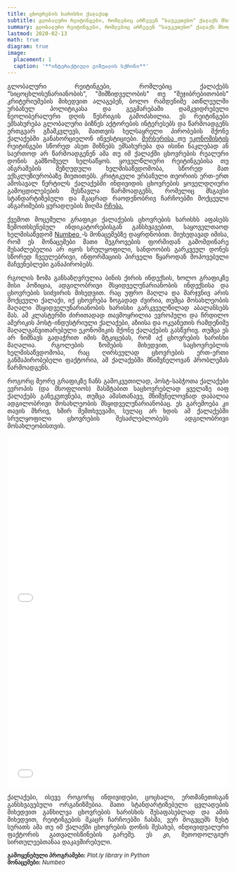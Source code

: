 ```yaml
---
title: ცხოვრების ხარისხი ქალაქად
subtitle: გლობალური რეიტინგები, რომლებიც არჩევენ "საუკეთესო" ქალაქს მსოფლიოში
summary: გლობალური რეიტინგები, რომლებიც არჩევენ "საუკეთესო" ქალაქს მსოფლიოში
lastmod: 2020-02-13
math: true
diagram: true
image:
  placement: 1
  caption: '**ინტერაქტიული ვიზუალის სქრინი**'
---
```



<p align="justify">
გლობალური რეიტინგები, რომლებიც ქალაქებს "სიცოცხლისუნარიანობის", "მიმზიდველობის" თუ "შეჯიბრებითობის" კრიტერიუმების მიხედვით ალაგებენ, ბოლო რამდენიმე ათწლეულში ურბანულ პოლიტიკასა და გეგმარებაში დამკვიდრებული ნეოლიბერალური დღის წესრიგის გამოძახილია. ეს რეიტინგები ემსახურება გლობალური ბიზნეს აქტორების ინტერესებს და წარმოადგენს ერთგვარ გზამკვლევს, მათთვის ხელსაყრელი პირობების მქონე ქალაქებში განახორციელონ ინვესტიციები. <a href="https://mobilityexchange.mercer.com/city-benchmarking-and-consulting">მერსერისა </a> თუ <a href="https://www.eiu.com/public/topical_report.aspx?campaignid=Liveability2018"> ეკონომისტის </a> რეიტინგები სწორედ ასეთ მიზნებს ემსახურება და ისინი ნაკლებად ან საერთოდ არ წარმოადგენენ ამა თუ იმ ქალაქში ცხოვრების რეალური დონის გამზომველ ხელსაწყოს. ყოველწლიური რეიტინგებისა თუ ანგრაშების შეზღუდული ხელმისაწვდომობა, სწორედ მათ ექსკლუზიურობაზე მიუთითებს. კრიტიკული ურბანული თეორიის ერთ-ერთ ამოსავალ წერტილს ქალაქებში ინდივიდის ცხოვრების ყოველდღიური გამოცდილებების შესწავლა წარმოადგენს, რომელიც მსგავსი სტანდარტიზებული და მკაცრად რაოდენობრივ ჩარჩოებში მოქცეული ანგარიშების ყურადღების მიღმა <a href="https://theconversation.com/living-liveable-this-is-what-residents-have-to-say-about-life-on-the-urban-fringe-111339"> რჩება. </a> 
</p>

<p align="justify">
ქვემოთ მოცემული გრაფიკი ქალაქების ცხოვრების ხარისხს აფასებს ზემოთხსენებულ ინდიკატორებისგან განსხვავებით, საყოველთაოდ ხელმისაწვდომ <a href="https://www.numbeo.com/cost-of-living/rankings.jsp"> Numbeo </a>-ს მონაცემებზე დაყრდნობით. მიუხედავად იმისა, რომ ეს მონაცემები მათი შეგროვების ფორმიდან გამომდინარე შესაძლებელია არ იყოს სრულყოფილი, სანდოობის გარკვეულ დონეს სწორედ ჩვეულებრივი, ინფორმაციის პირველი წყაროდან მოპოვებული მაჩვენებლები განაპირობებს.
</p>

<p align="justify">
რგოლის ზომა განსაზღვრულია ბინის ქირის ინდექსის, ხოლო გრაფიკზე მისი პოზიცია, ადგილობრივი მსყიდველუნარიანობის ინდექსისა და ცხოვრების სიძვირის მიხედვით. რაც უფრო მაღლა და მარჯვნივ არის მოქცეული ქალაქი, იქ ცხოვრება ზოგადად ძვირია, თუმცა მოსახლეობის მაღალი მსყიდველუნარიანობის ხარისხი გარკვეულწილად აბალანსებს მას. ამ კლასტერში ძირითადად თავმოყრილია ევროპული და ჩრდილო ამერიკის პოსტ-ინდუსტრიული ქალაქები, აზიისა და ოკეანეთის რამდენიმე მაღალგანვითარებული ეკონომიკის მქონე ქალაქების გასწვრივ. თუმცა ეს არ ნიშნავს გადაჭრით იმის მტკიცებას, რომ აქ ცხოვრების ხარისხი მაღალია. რგოლების ზომების მიხედვით, საცხოვრებლის ხელმისაწვდომობა, რაც ღირსეულად ცხოვრების ერთ-ერთი განმაპირობებელი ფაქტორია, ამ ქალაქებში მნიშვნელოვან პრობლემას წარმოადგენს.
</p>

<p align="justify">
როგორც მეორე გრაფიკზე ჩანს გამოკვეთილად, პოსტ-საბჭოთა ქალაქები ევროპის (და მსოფლიოს) მასშტაბით საცხოვრებლად ყველაზე იაფ ქალაქებს განეკუთვნება, თუმცა ამასთანავე, მნიშვნელოვნად დაბალია ადგილობრივი მოსახლეობის მსყიდველუნარიანობაც. ეს გარემოება კი თავის მხრივ, ხშირ შემთხვევაში, სულაც არ ხდის ამ ქალაქებში სრულყოფილი ცხოვრების შესაძლებლობებს ადგილობრივი მოსახლეობისთვის.
</p>
<div>
<iframe width="100%" height="400" frameborder="0" scrolling="no" src="//plotly.com/~hijomio9012/11.embed"></iframe>
</div>


<div>
<iframe width="100%" height="400" frameborder="0" scrolling="no" src="//plotly.com/~hijomio9012/13.embed"></iframe>
</div>

<p align="justify">
ქალაქები, ისევე როგორც ინდივიდები, ცოცხალი, ერთმანეთისგან განსხვავებული ორგანიზმებია. მათი სტანდარტიზებული ცვლადების მიხედვით განხილვა ცხოვრების ხარისხის შესაფასებლად და ამის მიხედვით, რეიტინგების მკაცრ ჩარჩოებში ჩასმა, ვერ მოგვცემს ზუსტ სურათს ამა თუ იმ ქალაქში ცხოვრების დონის შესახებ, ინდივიდუალური ფაქტორის გათვალისწინების გარეშე. ეს კი, მეთოდოლგიურ სირთულეებთანაა დაკავშირებული.
</p>

<font size="2">
    <b>გამოყენებული პროგრამები:</b> <i>Plot.ly library in Python</i>  <br> <b>მონაცემები:</b> <i>Numbeo</i>
</font>
